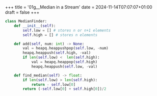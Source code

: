+++
title = '01g__Median in a Stream'
date = 2024-11-14T07:07:07+01:00
draft = false
+++
  
```python
class MedianFinder:
    def __init__(self):
        self.low = [] # stores n or n+1 elements
        self.high = [] # stores n elements

    def add(self, num: int) -> None:
        val = heapq.heappushpop(self.low, -num)
        heapq.heappush(self.high, -val)
        if len(self.low) <  len(self.high):
            val = heapq.heappop(self.high)
            heapq.heappush(self.low, -val)

    def find_median(self) -> float:
        if len(self.low) > len(self.high):
            return - self.low[0]
        return (-self.low[0] + self.high[0])/2
```
